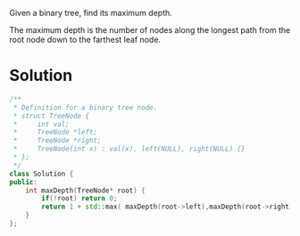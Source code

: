 Given a binary tree, find its maximum depth.

The maximum depth is the number of nodes along the longest path from the root node down to the farthest leaf node.

# Solution

```cpp
/**
 * Definition for a binary tree node.
 * struct TreeNode {
 *     int val;
 *     TreeNode *left;
 *     TreeNode *right;
 *     TreeNode(int x) : val(x), left(NULL), right(NULL) {}
 * };
 */
class Solution {
public:
    int maxDepth(TreeNode* root) {
        if(!root) return 0;
        return 1 + std::max( maxDepth(root->left),maxDepth(root->right) );
    }
};
```
